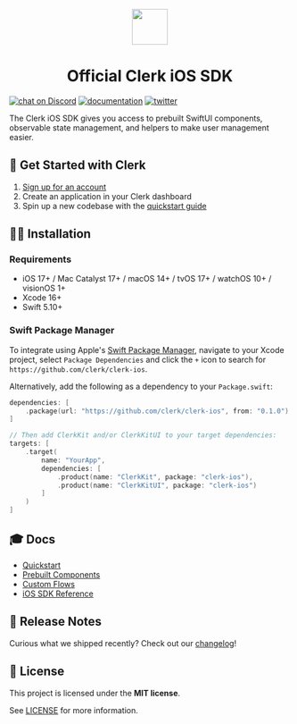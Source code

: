 <p align="center">
  <a href="https://clerk.com?utm_source=github&utm_medium=clerk_ios" target="_blank" rel="noopener noreferrer">
    <picture>
      <source media="(prefers-color-scheme: dark)" srcset="https://images.clerk.com/static/logo-dark-mode-400x400.png">
      <img src="https://images.clerk.com/static/logo-light-mode-400x400.png" height="64">
    </picture>
  </a>
  <br />
</p>
<h1 align="center">
  Official Clerk iOS SDK
</h1>

[![chat on Discord](https://img.shields.io/discord/856971667393609759.svg?logo=discord)](https://clerk.com/discord)
[![documentation](https://img.shields.io/badge/documentation-clerk-green.svg)](https://clerk.com/docs)
[![twitter](https://img.shields.io/twitter/follow/ClerkDev?style=social)](https://twitter.com/intent/follow?screen_name=ClerkDev)

The Clerk iOS SDK gives you access to prebuilt SwiftUI components, observable state management, and helpers to make user management easier.

## 🚀 Get Started with Clerk

1. [Sign up for an account](https://dashboard.clerk.com/sign-up?utm_source=github&utm_medium=clerk_ios_repo_readme)
1. Create an application in your Clerk dashboard
1. Spin up a new codebase with the [quickstart guide](https://clerk.com/docs/quickstarts/ios?utm_source=github&utm_medium=clerk_ios_repo_readme)

## 🧑‍💻 Installation

### Requirements
- iOS 17+ / Mac Catalyst 17+ / macOS 14+ / tvOS 17+ / watchOS 10+ / visionOS 1+
- Xcode 16+
- Swift 5.10+

### Swift Package Manager

To integrate using Apple's [Swift Package Manager](https://swift.org/package-manager/), navigate to your Xcode project, select `Package Dependencies` and click the `+` icon to search for `https://github.com/clerk/clerk-ios`.

Alternatively, add the following as a dependency to your `Package.swift`:

```swift
dependencies: [
    .package(url: "https://github.com/clerk/clerk-ios", from: "0.1.0")
]

// Then add ClerkKit and/or ClerkKitUI to your target dependencies:
targets: [
    .target(
        name: "YourApp",
        dependencies: [
            .product(name: "ClerkKit", package: "clerk-ios"),
            .product(name: "ClerkKitUI", package: "clerk-ios")
        ]
    )
]
```

## 🎓 Docs

- [Quickstart](https://clerk.com/docs/quickstarts/ios)
- [Prebuilt Components](https://clerk.com/docs/references/ios/auth-view)
- [Custom Flows](https://clerk.com/docs/custom-flows/overview)
- [iOS SDK Reference](https://swiftpackageindex.com/clerk/clerk-ios/main/documentation/clerk)

## 🚢 Release Notes

Curious what we shipped recently? Check out our [changelog](https://clerk.com/changelog)!

<!---
## 🤝 How to Contribute

We're open to all community contributions! If you'd like to contribute in any way, please read [our contribution guidelines](https://github.com/clerk/javascript/blob/main/docs/CONTRIBUTING.md). We'd love to have you as part of the Clerk community!
-->

## 📝 License

This project is licensed under the **MIT license**.

See [LICENSE](https://github.com/clerk/javascript/blob/main/LICENSE) for more information.
